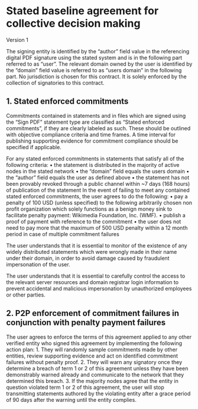 # Stated baseline agreement for collective decision making
Version 1

The signing entity is identified by the “author” field value in the referencing digital PDF signature using the stated system and is in the following part referred to as “user”.
The relevant domain owned by the user is identified by the “domain” field value is referred to as “users domain” in the following part.
No jurisdiction is chosen for this contract. It is solely enforced by the collection of signatories to this contract.

## 1. Stated enforced commitments
Commitments contained in statements and in files which are signed using the “Sign PDF” statement  type are classified as “Stated enforced commitments”, if they are clearly labeled as such.
These should be outlined with objective compliance criteria and time frames. A time interval for publishing supporting evidence for commitment compliance should be specified if applicable.

For any stated enforced commitments in statements that satisfy all of the following criteria:
    • the statement is distributed in the majority of active nodes in the stated network 
    • the “domain” field equals the users domain
    • the “author” field equals the user as defined above
    • the statement has not been provably revoked through a public channel within ~7 days (168 hours) of publication of the statement
In the event of failing to meet any contained stated enforced commitments, the user agrees to do the following:
    • pay a penalty of 100 USD (unless specified) to the following arbitrarily chosen non profit organization which solely functions as a benign money sink to facilitate penalty payment: Wikimedia Foundation, Inc. (WMF).
    • publish a proof of payment with reference to the commitment
    • the user does not need to pay more that the maximum of 500 USD penalty within a 12 month period in case of multiple commitment failures

The user understands that it is essential to monitor of the existence of any widely distributed statements which were wrongly made in their name under their domain, in order to avoid damage caused by fraudulent impersonation of the user.

The user understands that it is essential to carefully control the access to the relevant server resources and domain registrar login information to prevent accidental and malicious impersonation by unauthorized employees or other parties.


## 2. P2P enforcement of commitment failures in conjunction with penalty payment failures
The user agrees to enforce the terms of this agreement applied to any other verified entity who signed this agreement by implementing the following action plan:
    1. They will randomly sample commitments made by other entities, review supporting evidence and act on identified commitment failures without penalty proof.
    2. They will warn any signatory once they determine a breach of term 1 or 2 of this agreement unless they have been demonstrably warned already and communicate to the network that they determined this breach.
    3. If the majority nodes agree that the entity in question violated term 1 or 2 of this agreement, the user will stop transmitting statements authored by the violating entity after a grace period of 90 days after the warning until the entity complies.
